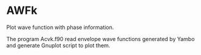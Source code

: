 # AWFk
Plot wave function with phase information.

The program Acvk.f90 read envelope wave functions generated by Yambo and generate Gnuplot script to plot them.


